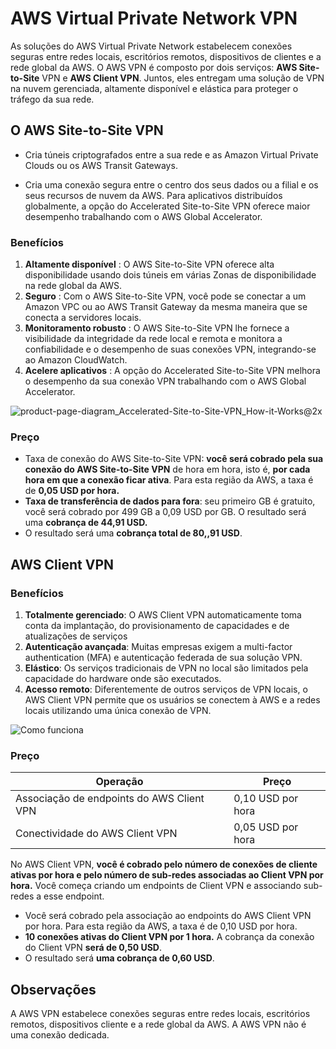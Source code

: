 

# AWS Virtual Private Network VPN

As soluções do AWS Virtual Private Network estabelecem conexões seguras entre redes locais, escritórios remotos, dispositivos de clientes e a rede global da AWS. O AWS VPN é composto por dois serviços: **AWS Site-to-Site** VPN e **AWS Client VPN**. Juntos, eles entregam uma solução de VPN na nuvem gerenciada, altamente disponível e elástica para proteger o tráfego da sua rede.

## O AWS Site-to-Site VPN 

- Cria túneis criptografados entre a sua rede e as Amazon Virtual Private Clouds ou os AWS Transit Gateways.

- Cria uma conexão segura entre o centro dos seus dados ou a filial e os seus recursos de nuvem da AWS. Para aplicativos distribuídos globalmente, a opção do Accelerated Site-to-Site VPN oferece maior desempenho trabalhando com o AWS Global Accelerator.

### Benefícios

1. **Altamente disponível** : O AWS Site-to-Site VPN oferece alta disponibilidade usando dois túneis em várias Zonas de disponibilidade na rede global da AWS.
2. **Seguro** : Com o AWS Site-to-Site VPN, você pode se conectar a um Amazon VPC ou ao AWS Transit Gateway da mesma maneira que se conecta a servidores locais.
3. **Monitoramento robusto** : O AWS Site-to-Site VPN lhe fornece a visibilidade da integridade da rede local e remota e monitora a confiabilidade e o desempenho de suas conexões VPN, integrando-se ao Amazon CloudWatch.
4. **Acelere aplicativos** : A opção do Accelerated Site-to-Site VPN melhora o desempenho da sua conexão VPN trabalhando com o AWS Global Accelerator.

![product-page-diagram_Accelerated-Site-to-Site-VPN_How-it-Works@2x](https://d1.awsstatic.com/diagrams/product-page-diagram_Accelerated-Site-to-Site-VPN_How-it-Works%402x.89c94ea4b307abe21f82d9fd453fe3c72cacb2a3.png)

### Preço

- Taxa de conexão do AWS Site-to-Site VPN: **você será cobrado pela sua conexão do AWS Site-to-Site VPN** de hora em hora, isto é, **por cada hora em que a conexão ficar ativa**. Para esta região da AWS, a taxa é de **0,05 USD por hora.**
- **Taxa de transferência de dados para fora**: seu primeiro GB é gratuito, você será cobrado por 499 GB a 0,09 USD por GB. O resultado será uma **cobrança de 44,91 USD.**
- O resultado será uma **cobrança total de 80,,91 USD**.

## AWS Client VPN

### Benefícios

1. **Totalmente gerenciado**: O AWS Client VPN automaticamente toma conta da implantação, do provisionamento de capacidades e de atualizações de serviços
2. **Autenticação avançada**: Muitas empresas exigem a multi-factor authentication (MFA) e autenticação federada de sua solução VPN.
3. **Elástico**: Os serviços tradicionais de VPN no local são limitados pela capacidade do hardware onde são executados. 
4. **Acesso remoto**: Diferentemente de outros serviços de VPN locais, o AWS Client VPN permite que os usuários se conectem à AWS e a redes locais utilizando uma única conexão de VPN.

![Como funciona](https://d1.awsstatic.com/diagrams/Product-Page-Diagram_Aws-Client-VPN-Connect%402x.7e31b8a9dc7f38312794b311d37faf145adc0f96.png)

### Preço

| Operação                                  | Preço             |
| ----------------------------------------- | ----------------- |
| Associação de endpoints do AWS Client VPN | 0,10 USD por hora |
| Conectividade do AWS Client VPN           | 0,05 USD por hora |

No AWS Client VPN, **você é cobrado pelo número de conexões de cliente ativas por hora e pelo número de sub-redes associadas ao Client VPN por hora.** Você começa criando um endpoints de Client VPN e associando sub-redes a esse endpoint.

- Você será cobrado pela associação ao endpoints do AWS Client VPN por hora. Para esta região da AWS, a taxa é de 0,10 USD por hora.
- **10 conexões ativas do Client VPN por 1 hora.** A cobrança da conexão do Client VPN **será de 0,50 USD**.
- O resultado será **uma cobrança de 0,60 USD**.

## Observações

A AWS VPN estabelece conexões seguras entre redes locais, escritórios remotos, dispositivos cliente e a rede global da AWS. A AWS VPN não é uma conexão dedicada.